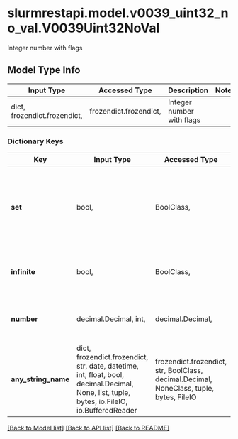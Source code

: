 # slurmrestapi.model.v0039_uint32_no_val.V0039Uint32NoVal

Integer number with flags

## Model Type Info
Input Type | Accessed Type | Description | Notes
------------ | ------------- | ------------- | -------------
dict, frozendict.frozendict,  | frozendict.frozendict,  | Integer number with flags | 

### Dictionary Keys
Key | Input Type | Accessed Type | Description | Notes
------------ | ------------- | ------------- | ------------- | -------------
**set** | bool,  | BoolClass,  | True if number has been set. False if number is unset | [optional] if omitted the server will use the default value of False
**infinite** | bool,  | BoolClass,  | True if number has been set to infinite. \&quot;set\&quot; and \&quot;number\&quot; will be ignored. | [optional] 
**number** | decimal.Decimal, int,  | decimal.Decimal,  | If set is True the number will be set with value. Otherwise ignore number contents. | [optional] value must be a 64 bit integer
**any_string_name** | dict, frozendict.frozendict, str, date, datetime, int, float, bool, decimal.Decimal, None, list, tuple, bytes, io.FileIO, io.BufferedReader | frozendict.frozendict, str, BoolClass, decimal.Decimal, NoneClass, tuple, bytes, FileIO | any string name can be used but the value must be the correct type | [optional]

[[Back to Model list]](../../README.md#documentation-for-models) [[Back to API list]](../../README.md#documentation-for-api-endpoints) [[Back to README]](../../README.md)

